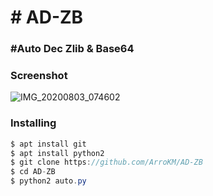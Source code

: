 <h1># AD-ZB</h1>

<h3>#Auto Dec Zlib &amp; Base64</h3>

<h3>Screenshot</h3>

![IMG_20200803_074602](https://user-images.githubusercontent.com/46747652/89136409-c579f380-d55d-11ea-9208-d558258a7581.jpg)

<h3>Installing</h3>

```java
$ apt install git
$ apt install python2
$ git clone https://github.com/ArroKM/AD-ZB
$ cd AD-ZB
$ python2 auto.py
```

